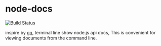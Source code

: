 # node-docs

[![Build Status](https://travis-ci.org/zhangwinning/node-docs.svg?branch=master)](https://travis-ci.org/github/zhangwinning/node-docs)

inspire by [gn](https://gn.googlesource.com/gn/+/master/docs/reference.md), terminal line show node.js api docs, This is convenient for viewing documents from the command line.

